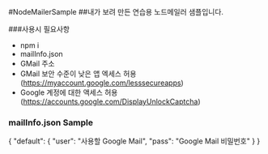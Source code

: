 #NodeMailerSample
##내가 보려 만든 연습용 노드메일러 샘플입니다.


###사용시 필요사항
- npm i
- mailInfo.json
- GMail 주소
- GMail 보안 수준이 낮은 앱 엑세스 허용
(https://myaccount.google.com/lesssecureapps)
- Google 계정에 대한 액세스 허용
(https://accounts.google.com/DisplayUnlockCaptcha)

### mailInfo.json Sample
{
  "default": {
    "user": "사용할 Google Mail",
    "pass": "Google Mail 비밀번호"
  }
}

